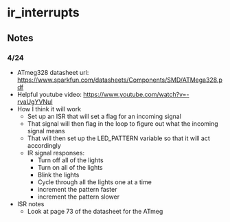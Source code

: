 # ir_interrupts

## Notes

### 4/24
* ATmeg328 datasheet url: https://www.sparkfun.com/datasheets/Components/SMD/ATMega328.pdf
* Helpful youtube video: https://www.youtube.com/watch?v=-rvaUgYVNuI
* How I think it will work
	* Set up an ISR that will set a flag for an incoming signal
	* That signal will then flag in the loop to figure out what the incoming signal means
	* That will then set up the LED_PATTERN variable so that it will act accordingly
	* IR signal responses:
		* Turn off all of the lights
		* Turn on all of the lights
		* Blink the lights
		* Cycle through all the lights one at a time
		* increment the pattern faster
		* increment the pattern slower
* ISR notes
	* Look at page 73 of the datasheet for the ATmeg